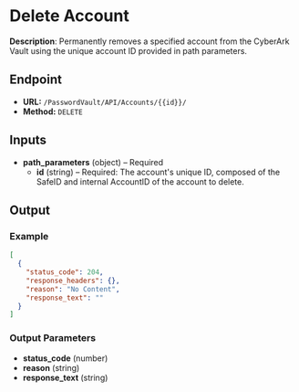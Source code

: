 # Delete Account

**Description**: Permanently removes a specified account from the CyberArk Vault using the unique account ID provided in path parameters.

## Endpoint

- **URL:** `/PasswordVault/API/Accounts/{{id}}/`
- **Method:** `DELETE`
## Inputs

- **path_parameters** (object) – Required
  - **id** (string) – Required: The account's unique ID, composed of the SafeID and internal AccountID of the account to delete.
## Output

### Example

```json
[
  {
    "status_code": 204,
    "response_headers": {},
    "reason": "No Content",
    "response_text": ""
  }
]
```
### Output Parameters

- **status_code** (number)
- **reason** (string)
- **response_text** (string)